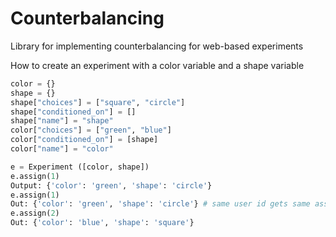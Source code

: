 Counterbalancing
================

Library for implementing counterbalancing for web-based experiments

How to create an experiment with a color variable and a shape variable
```python
color = {}
shape = {}
shape["choices"] = ["square", "circle"]
shape["conditioned_on"] = []
shape["name"] = "shape"
color["choices"] = ["green", "blue"]
color["conditioned_on"] = [shape]
color["name"] = "color"

e = Experiment ([color, shape])
e.assign(1)
Output: {'color': 'green', 'shape': 'circle'}
e.assign(1)
Out: {'color': 'green', 'shape': 'circle'} # same user id gets same assignment
e.assign(2)
Out: {'color': 'blue', 'shape': 'square'}
```
